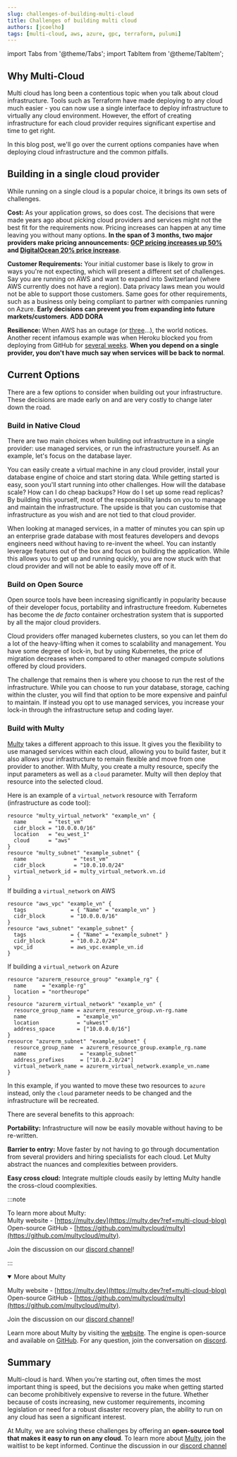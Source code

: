 ```yaml
---
slug: challenges-of-building-multi-cloud
title: Challenges of building multi cloud
authors: [jcoelho]
tags: [multi-cloud, aws, azure, gpc, terraform, pulumi]
---
```


import Tabs from '@theme/Tabs';
import TabItem from '@theme/TabItem';

## Why Multi-Cloud

Multi cloud has long been a contentious topic when you talk about cloud infrastructure. 
Tools such as Terraform have made deploying to any cloud much easier - you can now use a single interface to deploy infrastructure to virtually any cloud environment. 
However, the effort of creating infrastructure for each cloud provider requires significant expertise and time to get right. 

In this blog post, we'll go over the current options companies have when deploying cloud infrastructure and the common pitfalls.

<!--truncate-->

## Building in a single cloud provider

While running on a single cloud is a popular choice, it brings its own sets of challenges. 

**Cost:** As your application grows, so does cost. The decisions that were made years ago about picking cloud providers and services might not the best fit for the requirements now. Pricing increases can happen at any time leaving you without many options. **In the span of 3 months, two major providers make pricing announcements: [GCP pricing increases up 50%](https://techcrunch.com/2022/03/14/inflation-is-real-google-cloud-raises-its-storage-prices) and [DigitalOcean 20% price increase](https://www.fool.com/investing/2022/05/16/digitalocean-first-price-increase-20-percent/)**.

**Customer Requirements:** Your initial customer base is likely to grow in ways you're not expecting, which will present a different set of challenges. Say you are running on AWS and want to expand into Switzerland (where AWS currently does not have a region). Data privacy laws mean you would not be able to support those customers. Same goes for other requirements, such as a business only being compliant to partner with companies running on Azure. **Early decisions can prevent you from expanding into future markets/customers**. **ADD DORA**

**Resilience:** When AWS has an outage (or [three](https://www.zdnet.com/article/aws-suffers-third-outage-of-the-month/)...), the world notices. Another recent infamous example was when Heroku blocked you from deploying from GitHub for [several weeks](https://www.theregister.com/2022/05/04/heroku_security_communication_dubbed_complete/). **When you depend on a single provider, you don't have much say when services will be back to normal**. 


## Current Options

There are a few options to consider when building out your infrastructure. These decisions are made early on and are very costly to change later down the road. 

### Build in Native Cloud

There are two main choices when building out infrastructure in a single provider: use managed services, or run the infrastructure yourself. As an example, let's focus on the database layer.

You can easily create a virtual machine in any cloud provider, install your database engine of choice and start storing data. While getting started is easy, soon you'll start running into other challenges. How will the database scale? How can I do cheap backups? How do I set up some read replicas? By building this yourself, most of the responsibility lands on you to manage and maintain the infrastructure. The upside is that you can customise that infrastructure as you wish and are not tied to that cloud provider. 

When looking at managed services, in a matter of minutes you can spin up an enterprise grade database with most features developers and devops engineers need without having to re-invent the wheel. You can instantly leverage features out of the box and focus on building the application. While this allows you to get up and running quickly, you are now stuck with that cloud provider and will not be able to easily move off of it.

### Build on Open Source

Open source tools have been increasing significantly in popularity because of their developer focus, portability and infrastructure freedom. Kubernetes has become the *de facto* container orchestration system that is supported by all the major cloud providers. 

Cloud providers offer managed kubernetes clusters, so you can let them do a lot of the heavy-lifting when it comes to scalability and management. You have some degree of lock-in, but by using Kubernetes, the price of migration decreases when compared to other managed compute solutions offered by cloud providers. 

The challenge that remains then is where you choose to run the rest of the infrastructure. While you can choose to run your database, storage, caching within the cluster, you will find that option to be more expensive and painful to maintain. If instead you opt to use managed services, you increase your lock-in through the infrastructure setup and coding layer. 

### Build with Multy

[Multy](https://multy.dev) takes a different approach to this issue. It gives you the flexibility to use managed services within each cloud, allowing you to build faster, but it also allows your infrastructure to remain flexible and move from one provider to another. With Multy, you create a multy resource, specify the input parameters as well as a `cloud` parameter. Multy will then deploy that resource into the selected cloud. 

Here is an example of a `virtual_network` resource with Terraform (infrastructure as code tool):

<Tabs>
   <TabItem value="multy" label="Multy" default>

```hcl
resource "multy_virtual_network" "example_vn" {
  name       = "test_vm"
  cidr_block = "10.0.0.0/16"
  location   = "eu_west_1"
  cloud      = "aws"
}
resource "multy_subnet" "example_subnet" {
  name               = "test_vm"
  cidr_block         = "10.0.10.0/24"
  virtual_network_id = multy_virtual_network.vn.id
}
``` 

 </TabItem>

  <TabItem value="aws" label="AWS">

If building a `virtual_network` on AWS

```hcl
resource "aws_vpc" "example_vn" {
  tags              = { "Name" = "example_vn" }
  cidr_block        = "10.0.0.0/16"
}
resource "aws_subnet" "example_subnet" {
  tags              = { "Name" = "example_subnet" }
  cidr_block        = "10.0.2.0/24"
  vpc_id            = aws_vpc.example_vn.id
}
```

  </TabItem>
  <TabItem value="azure" label="Azure">

If building a `virtual_network` on Azure

```hcl
resource "azurerm_resource_group" "example_rg" {
  name     = "example-rg"
  location = "northeurope"
}
resource "azurerm_virtual_network" "example_vn" {
  resource_group_name = azurerm_resource_group.vn-rg.name
  name                = "example_vn"
  location            = "ukwest"
  address_space       = ["10.0.0.0/16"]
}
resource "azurerm_subnet" "example_subnet" {
  resource_group_name  = azurerm_resource_group.example_rg.name
  name                 = "example_subnet"
  address_prefixes     = ["10.0.2.0/24"]
  virtual_network_name = azurerm_virtual_network.example_vn.name
}
``` 

 </TabItem>
</Tabs>

In this example, if you wanted to move these two resources to `azure` instead, only the `cloud` parameter needs to be changed and the infrastructure will be recreated. 

There are several benefits to this approach: 

**Portability:** Infrastructure will now be easily movable without having to be re-written. 

**Barrier to entry:** Move faster by not having to go through documentation from several providers and hiring specialists for each cloud. Let Multy abstract the nuances and complexities between providers. 

**Easy cross cloud:** Integrate multiple clouds easily by letting Multy handle the cross-cloud coomplexities.

:::note

To learn more about Multy:<br/>
Multy website - [https://multy.dev](https://multy.dev?ref=multi-cloud-blog)<br/>
Open-source GitHub - [https://github.com/multycloud/multy](https://github.com/multycloud/multy).

Join the discussion on our [discord channel](https://discord.gg/rgaKXY4tCZ)!

:::

<details open className="clean">
<summary className="cleanHeader">More about Multy</summary>
<div>

Multy website - [https://multy.dev](https://multy.dev?ref=multi-cloud-blog)<br/>
Open-source GitHub - [https://github.com/multycloud/multy](https://github.com/multycloud/multy).

Join the discussion on our [discord channel](https://discord.gg/rgaKXY4tCZ)!

</div>
</details>

Learn more about Multy by visiting the [website](https://multy.dev?ref=multi-cloud-blog). The engine is open-source and available on [GitHub](https://github.com/multycloud/multy). For any question, join the conversation on [discord](https://discord.gg/rgaKXY4tCZ).

## Summary

Multi-cloud is hard. When you're starting out, often times the most important thing is speed, but the decisions you make when getting started can become prohibitively expensive to reverse in the future. Whether because of costs increasing, new customer requirements, incoming legislation or need for a robust disaster recovery plan, the ability to run on any cloud has seen a significant interest. 

At Multy, we are solving these challenges by offering an **open-source tool that makes it easy to run on any cloud**. To learn more about [Multy](https://multy.dev), join the waitlist to be kept informed. Continue the discussion in our [discord channel](https://discord.gg/rgaKXY4tCZ)
